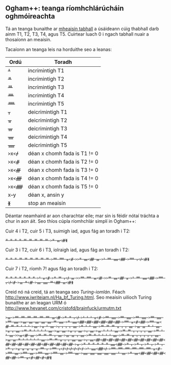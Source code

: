 Ogham++: teanga ríomhchlárúcháin oghmóireachta
----------------------------------------------

Tá an teanga bunaithe ar
[mheaisín tabhall](https://en.wikipedia.org/wiki/Register_machine)
a úsáideann cúig thabhall darb ainm T1, T2, T3, T4, agus T5.
Cuirtear luach 0 i ngach tabhall nuair a thosaíonn an meaisín.

Tacaíonn an teanga leis na horduithe seo a leanas:

|Ordú  |Toradh         |
|----- |---------------|
|ᚆ     |incrimintigh T1|
|ᚇ     |incrimintigh T2|
|ᚈ     |incrimintigh T3|
|ᚉ     |incrimintigh T4|
|ᚊ     |incrimintigh T5|
|ᚁ     |deicrimintigh T1|
|ᚂ     |deicrimintigh T2|
|ᚃ     |deicrimintigh T3|
|ᚄ     |deicrimintigh T4|
|ᚅ     |deicrimintigh T5|
|᚛x᚜ᚋ  |déan x chomh fada is T1 != 0|
|᚛x᚜ᚌ  |déan x chomh fada is T2 != 0|
|᚛x᚜ᚍ  |déan x chomh fada is T3 != 0|
|᚛x᚜ᚎ  |déan x chomh fada is T4 != 0|
|᚛x᚜ᚏ  |déan x chomh fada is T5 != 0|
|x y   |déan x, ansin y|
|ᚕ     |stop an meaisín|


Déantar neamhaird ar aon charachtar eile; mar sin is féidir
nótaí tráchta a chur in aon áit.
Seo thíos cúpla ríomhchlár simplí in Ogham++:

Cuir 4 i T2, cuir 5 i T3, suimigh iad, agus fág an toradh i T2:
```
ᚇ ᚇ ᚇ ᚇ ᚈ ᚈ ᚈ ᚈ ᚈ ᚛ᚇ ᚃ᚜ᚍᚕ
```

Cuir 3 i T2, cuir 6 i T3, iolraigh iad, agus fág an toradh i T2:
```
ᚇ ᚇ ᚇ ᚈ ᚈ ᚈ ᚈ ᚈ ᚈ ᚛ᚉ ᚊ ᚂ᚜ᚌ ᚛᚛ᚇ ᚄ᚜ᚎ ᚃ ᚛ᚆ ᚉ ᚅ᚜ᚏ ᚛ᚊ ᚁ᚜ᚋ᚜ᚍᚕ
```

Cuir 7 i T2, ríomh 7! agus fág an toradh i T2:
```
ᚇ ᚇ ᚇ ᚇ ᚇ ᚇ ᚇ ᚛ᚆ ᚂ᚜ᚌ ᚛ᚇ ᚈ ᚁ᚜ᚋ ᚃ ᚛᚛ᚉ ᚊ ᚃ᚜ᚍ ᚛᚛ᚈ ᚄ᚜ᚎ ᚂ ᚛ᚆ ᚉ ᚅ᚜ᚏ ᚛ᚊ ᚁ᚜ᚋ᚜ᚌ ᚛ᚃ ᚇ᚜ᚍ ᚛ᚄ ᚅ ᚈ᚜ᚏ ᚃ᚜ᚍᚕ
```

Creid nó ná creid, tá an teanga seo *Turing-iomlán*.
Féach http://www.iwriteiam.nl/Ha_bf_Turing.html.
Seo meaisín uilíoch Turing bunaithe ar an leagan URM ó
http://www.hevanet.com/cristofd/brainfuck/urmutm.txt
```
᚛ᚃ ᚛ᚉ ᚉ ᚉ ᚉ ᚉ ᚉ ᚃ᚜ᚍ ᚛ᚇ ᚇ ᚁ᚜ᚋ ᚛ᚆ ᚆ ᚆ ᚂ᚜ᚌ ᚛ᚉ ᚅ ᚛ᚉ ᚅ ᚛ᚉ ᚅ ᚛ᚉ ᚅ ᚛ᚉ ᚅ ᚛ᚄ ᚄ ᚄ ᚄ ᚄ ᚈ ᚅ ᚛ᚇ ᚅ᚜ᚏ᚜ᚏ᚜ᚏ᚜ᚏ᚜ᚏ᚜ᚏ ᚛ᚊ ᚂ᚜ᚌ᚜ᚏ ᚛ᚊ ᚃ᚜ᚍ ᚈ ᚇ ᚆ ᚆ ᚆ ᚛ᚄ ᚛ᚂ ᚆ ᚄ ᚛ᚁ ᚁ ᚁ ᚁ ᚄ ᚛ᚇ ᚆ ᚆ ᚄ ᚛ᚈ ᚈ ᚈ ᚂ ᚁ ᚁ ᚄ ᚛ᚃ ᚃ ᚇ ᚆ ᚄ ᚛ᚂ ᚁ ᚄ ᚛ᚈ ᚇ ᚆ ᚆ ᚆ ᚆ ᚄ ᚛ᚃ ᚄ ᚛ᚂ ᚁ ᚄ ᚛ᚁ ᚄ ᚛ᚃ ᚆ ᚆ ᚆ ᚄ ᚛ᚈ ᚈ ᚁ ᚁ ᚁ ᚁ ᚄ ᚛ᚈ ᚆ ᚆ ᚄ ᚛᚛ᚃ᚜ᚍ ᚄ ᚛ᚈ ᚈ ᚈ ᚁ ᚄ ᚛ᚃ ᚃ ᚁ ᚄ ᚛ᚈ ᚇ ᚆ ᚆ ᚆ ᚆ ᚄ ᚛ᚈ ᚈ ᚂ ᚁ ᚁ ᚁ ᚁ ᚁ ᚄ ᚛ᚃ ᚃ ᚇ ᚆ ᚆ ᚆ ᚆ ᚆ ᚄ ᚛ᚈ ᚈ ᚂ ᚁ ᚁ ᚄ ᚄ ᚛ᚁ ᚄ᚜ᚎ᚜ᚎ᚜ᚎ᚜ᚎ᚜ᚎ᚜ᚎ᚜ᚎ᚜ᚎ᚜ᚎ᚜ᚎ᚜ᚎ᚜ᚎ᚜ᚎ᚜ᚎ᚜ᚎ᚜ᚎ᚜ᚎ᚜ᚎ᚜ᚎ᚜ᚎ᚜ᚎ᚜ᚎ ᚛ᚂ ᚛ᚇ ᚇ ᚇ ᚇ ᚇ ᚇ ᚅ᚜ᚏ ᚛ᚇ ᚁ ᚛ᚇ ᚁ ᚛ᚇ ᚁ ᚛ᚇ ᚁ ᚛ᚇ ᚁ ᚛ᚂ ᚂ ᚂ ᚂ ᚂ ᚉ ᚁ ᚛ᚊ ᚁ᚜ᚋ᚜ᚋ᚜ᚋ᚜ᚋ᚜ᚋ᚜ᚋ ᚛ᚆ ᚅ᚜ᚏ᚜ᚋ ᚛ᚊ ᚊ ᚊ ᚊ ᚊ ᚊ ᚂ᚜ᚌ ᚛ᚊ ᚄ ᚛ᚊ ᚄ ᚛ᚊ ᚄ ᚛ᚊ ᚄ ᚛ᚊ ᚄ ᚛ᚅ ᚅ ᚅ ᚅ ᚅ ᚆ ᚄ ᚛ᚇ ᚄ᚜ᚎ᚜ᚎ᚜ᚎ᚜ᚎ᚜ᚎ᚜ᚎ ᚛ᚉ ᚂ᚜ᚌ᚜ᚎ᚜ᚌ᚜ᚍᚕ
```
